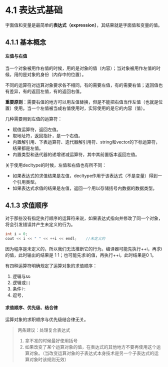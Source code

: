 # 4.1 表达式基础

字面值和变量是最简单的**表达式（expression）**，其结果就是字面值和变量的值。



## 4.1.1 基本概念

#### 左值与右值

当一个对象被用作右值的时候，用的是对象的值（内容）；当对象被用作左值的时候，用的是对象的身份（内存中的位置）。

不同的运算符对运算对象要求各不相同，有的需要左值，有的需要右值；返回值也有差异，有的返回左值，有的返回右值。

**重要原则**：需要右值的地方可以用左值替换，但是不能把右值当作左值（也就是位置）使用。当一个左值被当成右值使用时，实际使用的是它的内容（值）。

几种需要用到左值的运算符：

- 赋值运算符，返回左值。
- 取地址符，返回指针，是一个右值。
- 内置解引用、下表运算符、迭代器解引用符、string和vector的下标运算符，结果都是左值。
- 内置类型和迭代器的递增递减运算符，其中其前置版本返回左值。

关于使用decltype的时候，左值和右值也有所不同：

- 如果表达式的求值结果是左值，decltype作用于该表达式（不是变量）得到一个引用类型。
- 如果表达式求值的结果是左值，返回一个用以存储括号内数据的数据类型。



## 4.1.3 求值顺序

对于那些没有指定执行顺序的运算符来说，如果表达式指向并修改了同一个对象，将会引发错误并产生未定义的行为。

```c++
int i = 0;
cout << i << " " << ++i << endl;	//未定义的
```

因为程序是未定义的，所以我们无法推断它的行为。编译器可能先执行++i，再求i的值，此时输出的结果是 1 1；也可能先求i的值，再执行++i，此时结果是0 1。

有四种运算符明确规定了运算对象的求值顺序：

1. 逻辑与`&&`
2. 逻辑或`||`
3. 条件`?:`
4. 逗号`,`

#### 求值顺序、优先级、结合律

运算对象的求职顺序与优先级结合律无关。

> 两条建议：处理复合表达式
>
> 1. 拿不准的时候最好使用括号
> 2. 如果改变了某个运算对象的值，在表达式的其他地方不要再使用这个运算对象。（当改变运算对象的子表达式本身技术是另一个子表达式的运算对象时该规则无效）

